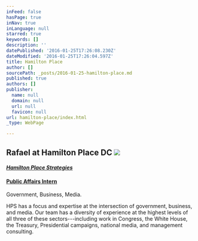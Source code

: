 ```yaml
---
inFeed: false
hasPage: true
inNav: true
inLanguage: null
starred: true
keywords: []
description: ''
datePublished: '2016-01-25T17:26:08.230Z'
dateModified: '2016-01-25T17:26:04.597Z'
title: Hamilton Place
author: []
sourcePath: _posts/2016-01-25-hamilton-place.md
published: true
authors: []
publisher:
  name: null
  domain: null
  url: null
  favicon: null
url: hamilton-place/index.html
_type: WebPage

---
```

## Rafael at Hamilton Place DC ![](https://s3-us-west-2.amazonaws.com/the-grid-img/p/6654d59582393f204d58c02c064b0adfe5478faa.png)

#### [_Hamilton Place Strategies_][0]

#### [Public Affairs Intern][1]

Government, Business, Media.

HPS has a focus and expertise at the intersection of government, business, and media. Our team has a diversity of experience at the highest levels of all three of these sectors---including work in Congress, the White House, the Treasury, Presidential campaigns, national media, and management consulting.

[0]: https://www.linkedin.com/company/hamilton-place-strategies?trk=ppro_cprof
[1]: https://www.linkedin.com/title/public-affairs-intern?trk=pprofile_title